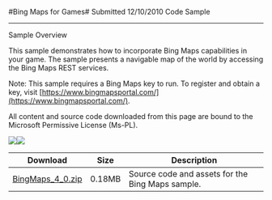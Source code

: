 #Bing Maps for Games#
Submitted
12/10/2010
Code Sample

---

Sample Overview

This sample demonstrates how to incorporate Bing Maps capabilities in your game. The sample presents a navigable map of the world by accessing the Bing Maps REST services.

Note: This sample requires a Bing Maps key to run. To register and obtain a key, visit [https://www.bingmapsportal.com/](https://www.bingmapsportal.com/).


All content and source code downloaded from this page are bound to the Microsoft Permissive License (Ms-PL).

![](https://github.com/DDReaper/XNAGameStudio/blob/master/Images/bingmaps1.png)![](https://github.com/DDReaper/XNAGameStudio/blob/master/Images/bingmaps2.png)

 
Download | Size | Description
---|---|---|
[BingMaps_4_0.zip](https://github.com/DDReaper/XNAGameStudio/blob/master/Samples/BingMaps_4_0.zip?raw=true) | 0.18MB | Source code and assets for the Bing Maps sample.
